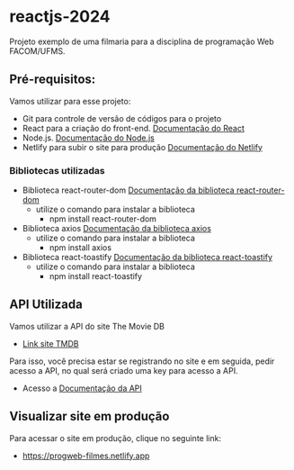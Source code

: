 # reactjs-2024

Projeto exemplo de uma filmaria para a disciplina de programação Web FACOM/UFMS.

## Pré-requisitos:

Vamos utilizar para esse projeto:

- Git para controle de versão de códigos para o projeto
- React para a criação do front-end. [Documentação do React](https://react.dev/)
- Node.js. [Documentação do Node.js](https://nodejs.org/en)
- Netlify para subir o site para produção [Documentação do Netlify](https://app.netlify.com/)

### Bibliotecas utilizadas

- Biblioteca react-router-dom [Documentação da biblioteca react-router-dom](https://reactrouter.com/en/main)
    - utilize o comando para instalar a biblioteca 
        - npm install react-router-dom
- Biblioteca axios [Documentação da biblioteca axios](https://www.npmjs.com/package/axios)
    - utilize o comando para instalar a biblioteca 
        - npm install axios  
- Biblioteca react-toastify [Documentação da biblioteca react-toastify](https://fkhadra.github.io/react-toastify/introduction)
    - utilize o comando para instalar a biblioteca
        - npm install react-toastify      

## API Utilizada

Vamos utilizar a API do site The Movie DB

- [Link site TMDB](https://www.themoviedb.org/)

Para isso, você precisa estar se registrando no site e em seguida, pedir acesso a API, no qual será criado uma key para acesso a API.

- Acesso a [Documentação da API](https://developer.themoviedb.org/)

## Visualizar site em produção

Para acessar o site em produção, clique no seguinte link:

- https://progweb-filmes.netlify.app